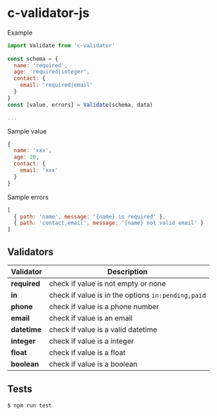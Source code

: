 # c-validator-js

Example
```javascript
import Validate from 'c-validator'
  
const schema = {
  name: 'required',
  age: 'required|integer',
  contact: {
    email: 'required|email'
  }
}
const [value, errors] = Validate(schema, data)

...
```

Sample value
```javascript
{
  name: 'xxx',
  age: 20,
  contact: {
    email: 'xxx'
  }
}
```

Sample errors
```javascript
[
  { path: 'name', message: '{name} is required' },
  { path: 'contact.email', message: '{name} not valid email' }
]
```

## Validators
Validator                               | Description
--------------------------------------- | --------------------------------------
**required**                            | check if value is not empty or none
**in**                                  | check if value is in the options `in:pending,paid`
**phone**                               | check if value is a phone number
**email**                               | check if value is an email
**datetime**                            | check if value is a valid datetime
**integer**                             | check if value is a integer
**float**                               | check if value is a float
**boolean**                             | check if value is a boolean


## Tests

```sh
$ npm run test
```
